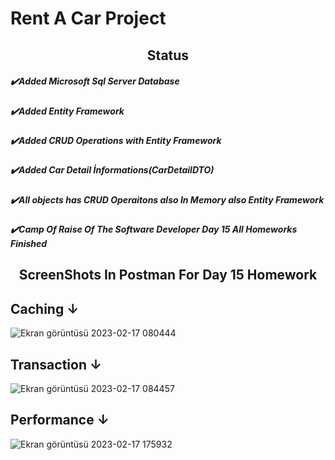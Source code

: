 
# Rent A Car Project
<h2 align="center">Status</h2>

<h5 align="left">✔️Added Microsoft Sql Server Database</h5>
<h5 align="left">✔️Added Entity Framework</h5>
<h5 align="left">✔️Added CRUD Operations with Entity Framework</h5>
<h5 align="left">✔️Added Car Detail İnformations(CarDetailDTO)</h5>
<h5 align="left">✔️All objects has CRUD Operaitons also In Memory also Entity Framework</h5>
<h5 align="left">✔️Camp Of Raise Of The Software Developer Day 15 All Homeworks Finished</h5>

<h2 align="center">ScreenShots In Postman For Day 15 Homework</h2>

<h2>Caching ↓</h2>

![Ekran görüntüsü 2023-02-17 080444](https://user-images.githubusercontent.com/94163712/219688705-5c8748cd-6ad2-497f-8b98-619e9539be43.png)

<h2>Transaction ↓</h2>

![Ekran görüntüsü 2023-02-17 084457](https://user-images.githubusercontent.com/94163712/219688803-e694ed35-5794-4efc-aef0-1831c1e49bf7.png)

<h2>Performance ↓</h2>

![Ekran görüntüsü 2023-02-17 175932](https://user-images.githubusercontent.com/94163712/219690102-3a4cab38-6bfd-4ee3-9ac2-5e3e199b5557.png)
